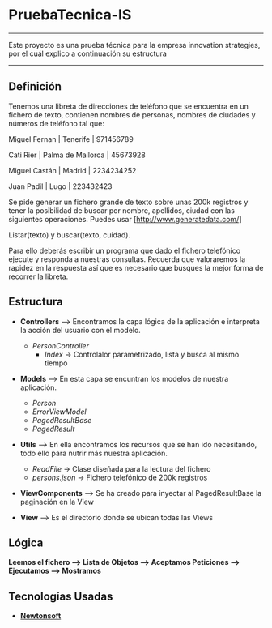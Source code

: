 # PruebaTecnica-IS
 --------
 
 Este proyecto es una prueba técnica para la empresa innovation strategies, por el cuál explico a continuación su estructura

----------

Definición
-----------
Tenemos una libreta de direcciones de teléfono que se encuentra en un fichero de texto, contienen nombres de personas, nombres de ciudades y números de teléfono tal que:

   Miguel Fernan | Tenerife | 971456789
   
   Cati Rier | Palma de Mallorca | 45673928
   
   Miguel Castán | Madrid | 2234234252
   
   Juan Padil | Lugo | 223432423
   
Se pide generar un fichero grande de texto sobre unas 200k registros y tener la posibilidad de buscar por nombre, apellidos, ciudad con las siguientes operaciones. Puedes usar [http://www.generatedata.com/]

Listar(texto) y buscar(texto, cuidad).

Para ello deberás escribir un programa que dado el fichero telefónico ejecute y responda a nuestras consultas. Recuerda que valoraremos la rapidez en la respuesta así que es necesario que busques la mejor forma de recorrer la libreta.

Estructura
----------

- __Controllers__ --> Encontramos la capa lógica de la aplicación e interpreta la acción del usuario con el modelo.
  * _PersonController_
      * _Index_ -> Controlalor parametrizado, lista y busca al mismo tiempo

- __Models__ --> En esta capa se encuntran los modelos de nuestra aplicación.
  * _Person_
  * _ErrorViewModel_
  * _PagedResultBase_
  * _PagedResult_
  
- __Utils__ --> En ella encontramos los recursos que se han ido necesitando, todo ello para nutrir más nuestra aplicación.
  * _ReadFile_ -> Clase diseñada para la lectura del fichero
  * _persons.json_ -> Fichero telefónico de 200k registros
  
- __ViewComponents__ --> Se ha creado para inyectar al PagedResultBase la paginación en la View

- __View__ --> Es el directorio donde se ubican todas las Views

Lógica
-------
__Leemos el fichero --> Lista de Objetos --> Aceptamos Peticiones --> Ejecutamos --> Mostramos__


Tecnologías Usadas
------------------
- __[Newtonsoft](<https://www.newtonsoft.com/json>)__
